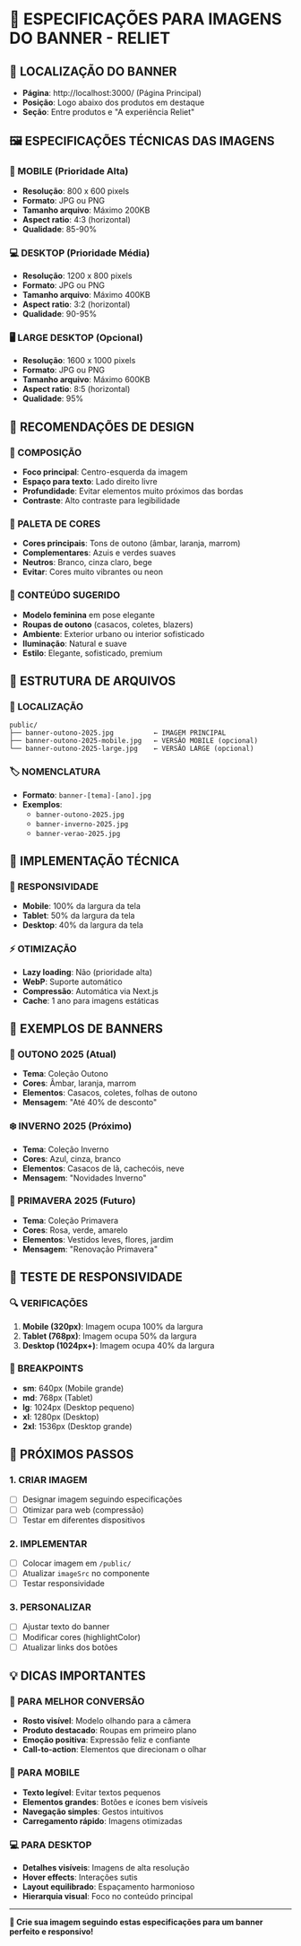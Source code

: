 # 🎨 ESPECIFICAÇÕES PARA IMAGENS DO BANNER - RELIET

## 📍 **LOCALIZAÇÃO DO BANNER**
- **Página**: http://localhost:3000/ (Página Principal)
- **Posição**: Logo abaixo dos produtos em destaque
- **Seção**: Entre produtos e "A experiência Reliet"

## 🖼️ **ESPECIFICAÇÕES TÉCNICAS DAS IMAGENS**

### **📱 MOBILE (Prioridade Alta)**
- **Resolução**: 800 x 600 pixels
- **Formato**: JPG ou PNG
- **Tamanho arquivo**: Máximo 200KB
- **Aspect ratio**: 4:3 (horizontal)
- **Qualidade**: 85-90%

### **💻 DESKTOP (Prioridade Média)**
- **Resolução**: 1200 x 800 pixels
- **Formato**: JPG ou PNG
- **Tamanho arquivo**: Máximo 400KB
- **Aspect ratio**: 3:2 (horizontal)
- **Qualidade**: 90-95%

### **🖥️ LARGE DESKTOP (Opcional)**
- **Resolução**: 1600 x 1000 pixels
- **Formato**: JPG ou PNG
- **Tamanho arquivo**: Máximo 600KB
- **Aspect ratio**: 8:5 (horizontal)
- **Qualidade**: 95%

## 🎯 **RECOMENDAÇÕES DE DESIGN**

### **📐 COMPOSIÇÃO**
- **Foco principal**: Centro-esquerda da imagem
- **Espaço para texto**: Lado direito livre
- **Profundidade**: Evitar elementos muito próximos das bordas
- **Contraste**: Alto contraste para legibilidade

### **🎨 PALETA DE CORES**
- **Cores principais**: Tons de outono (âmbar, laranja, marrom)
- **Complementares**: Azuis e verdes suaves
- **Neutros**: Branco, cinza claro, bege
- **Evitar**: Cores muito vibrantes ou neon

### **👗 CONTEÚDO SUGERIDO**
- **Modelo feminina** em pose elegante
- **Roupas de outono** (casacos, coletes, blazers)
- **Ambiente**: Exterior urbano ou interior sofisticado
- **Iluminação**: Natural e suave
- **Estilo**: Elegante, sofisticado, premium

## 📁 **ESTRUTURA DE ARQUIVOS**

### **📍 LOCALIZAÇÃO**
```
public/
├── banner-outono-2025.jpg          ← IMAGEM PRINCIPAL
├── banner-outono-2025-mobile.jpg   ← VERSÃO MOBILE (opcional)
└── banner-outono-2025-large.jpg    ← VERSÃO LARGE (opcional)
```

### **🏷️ NOMENCLATURA**
- **Formato**: `banner-[tema]-[ano].jpg`
- **Exemplos**:
  - `banner-outono-2025.jpg`
  - `banner-inverno-2025.jpg`
  - `banner-verao-2025.jpg`

## 🔧 **IMPLEMENTAÇÃO TÉCNICA**

### **📱 RESPONSIVIDADE**
- **Mobile**: 100% da largura da tela
- **Tablet**: 50% da largura da tela
- **Desktop**: 40% da largura da tela

### **⚡ OTIMIZAÇÃO**
- **Lazy loading**: Não (prioridade alta)
- **WebP**: Suporte automático
- **Compressão**: Automática via Next.js
- **Cache**: 1 ano para imagens estáticas

## 🎨 **EXEMPLOS DE BANNERS**

### **🍂 OUTONO 2025 (Atual)**
- **Tema**: Coleção Outono
- **Cores**: Âmbar, laranja, marrom
- **Elementos**: Casacos, coletes, folhas de outono
- **Mensagem**: "Até 40% de desconto"

### **❄️ INVERNO 2025 (Próximo)**
- **Tema**: Coleção Inverno
- **Cores**: Azul, cinza, branco
- **Elementos**: Casacos de lã, cachecóis, neve
- **Mensagem**: "Novidades Inverno"

### **🌸 PRIMAVERA 2025 (Futuro)**
- **Tema**: Coleção Primavera
- **Cores**: Rosa, verde, amarelo
- **Elementos**: Vestidos leves, flores, jardim
- **Mensagem**: "Renovação Primavera"

## 📱 **TESTE DE RESPONSIVIDADE**

### **🔍 VERIFICAÇÕES**
1. **Mobile (320px)**: Imagem ocupa 100% da largura
2. **Tablet (768px)**: Imagem ocupa 50% da largura
3. **Desktop (1024px+)**: Imagem ocupa 40% da largura

### **📏 BREAKPOINTS**
- **sm**: 640px (Mobile grande)
- **md**: 768px (Tablet)
- **lg**: 1024px (Desktop pequeno)
- **xl**: 1280px (Desktop)
- **2xl**: 1536px (Desktop grande)

## 🚀 **PRÓXIMOS PASSOS**

### **1. CRIAR IMAGEM**
- [ ] Designar imagem seguindo especificações
- [ ] Otimizar para web (compressão)
- [ ] Testar em diferentes dispositivos

### **2. IMPLEMENTAR**
- [ ] Colocar imagem em `/public/`
- [ ] Atualizar `imageSrc` no componente
- [ ] Testar responsividade

### **3. PERSONALIZAR**
- [ ] Ajustar texto do banner
- [ ] Modificar cores (highlightColor)
- [ ] Atualizar links dos botões

## 💡 **DICAS IMPORTANTES**

### **🎯 PARA MELHOR CONVERSÃO**
- **Rosto visível**: Modelo olhando para a câmera
- **Produto destacado**: Roupas em primeiro plano
- **Emoção positiva**: Expressão feliz e confiante
- **Call-to-action**: Elementos que direcionam o olhar

### **📱 PARA MOBILE**
- **Texto legível**: Evitar textos pequenos
- **Elementos grandes**: Botões e ícones bem visíveis
- **Navegação simples**: Gestos intuitivos
- **Carregamento rápido**: Imagens otimizadas

### **💻 PARA DESKTOP**
- **Detalhes visíveis**: Imagens de alta resolução
- **Hover effects**: Interações sutis
- **Layout equilibrado**: Espaçamento harmonioso
- **Hierarquia visual**: Foco no conteúdo principal

---

**🎨 Crie sua imagem seguindo estas especificações para um banner perfeito e responsivo!**
